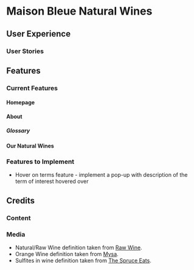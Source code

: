 # Maison Bleue Natural Wines

## User Experience

### User Stories

## Features

### Current Features

#### Homepage

#### About

##### Glossary

#### Our Natural Wines

### Features to Implement

- Hover on terms feature - implement a pop-up with description of the term of interest hovered over

## Credits

### Content

### Media

- Natural/Raw Wine definition taken from [Raw Wine](https://www.rawwine.com/learn/what-is-natural-wine/).
- Orange Wine definition taken from [Mysa](https://mysa.wine/blogs/no-mog-blog/25-natural-wine-terms-you-should-know).
- Sulfites in wine definition taken from [The Spruce Eats](https://www.thespruceeats.com/what-are-wine-sulfites-3511277).
